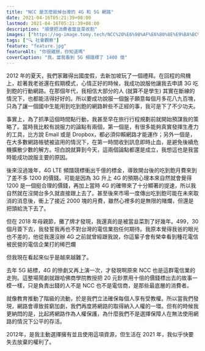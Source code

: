 ```yaml
---
title: "NCC 是怎麼毀掉台灣的 4G 和 5G 網路"
date: 2021-04-16T05:21:39+08:00
lastmod: 2021-04-16T05:21:39+08:00
description: "順便把消費者當韭菜收割"
images: ["https://og-image.tomy.tech/NCC%20%E6%98%AF%E6%80%8E%E9%BA%BC%E6%AF%80%E6%8E%89%E5%8F%B0%E7%81%A3%E7%9A%84%204G%20%E5%92%8C%205G%20%E7%B6%B2%E8%B7%AF.png?theme=dracula&md=1&fontSize=100px&images=https%3A%2F%2Ftomy.me%2Ftomy-circle-white.png"]
tags: ["🔍 社會觀察"]
feature: "feature.jpg"
featureAlt: "你很雞掰，你知道嗎"
coverCaption: "我，當我看到 5G 頻譜標了 1400 億"
---
```


2012 年的夏天，我們家難得出國度假，去新加坡玩了一個禮拜。在回程的飛機上，趁著我老爸還在假期模式，心情正好的時候，我成功說服他讓我去申請 3G 吃到飽的行動網路。在那個年代，我相信大部分的人 (就算不是學生) 其實在斷線的情況下，也都能活得好好的。所以要成功說服一個盤子願意每個月多花八九百塊，只為了讓一個國中生能用到吃到飽的網路幹些不正經的事，我可是下了不少功夫。

事實上，為了抓準這個時間點行動，我甚至早在旅行行程規劃前就開始預謀我的策略了。當時我比較有說服力的論點有兩個，第一個是，有很多能夠真實發揮生產力的工具，比方說 Email 或是 Dropbox，都必須仰賴網路才能運作；另外一個是，在大多數網路帳號被盜用的情況下，在第一時間收到訊息即時止血，是避免後續危機擴散少數的解方。坦白說就算到今天，這兩個論點都還是成立，我想這也是我當時能成功說服主要的原因。

後來沒過幾年，4G LTE 頻譜競標衝出千億的標金，導致開台後的吃到飽月費來到了差不多 1200 的價錢。可能是因為 3G 升上 4G 的預期心理本來自然就會覺得 1200 是一個挺合理的價錢，再加上當時 4G 的確帶來了十分顯著的提速，所以我自然就在沒開台多久就直接跟上去了。甚至後來市場一度傳出吃到飽可能在未來取消的消息後，衝上了接近 2000 塊的月費，雖然心裡多的是無限的賭爛，但還是把頭給洗下去了。

但在 2018 年母親節，攤了牌才發現，我還真的是被當韭菜割了好幾年。499，30個月簽下去，我發誓我再也不對台灣的電信業抱任何期待。我原本覺得我爸的眼光也不差的，他從我還沒辦 4G 之前就曾經跟我說，你這輩子會有榮幸看到種花電信被民營的電信企業打的稀巴爛

但我現在看起來似乎是越來越難了。

去年 5G 結標，4G 的慘劇又再上演一次，才發現啊原來 NCC 也是這群電信業的走狗。這整場鬧劇就跟哈佛商學院教授把 20 元鈔票用十倍的價錢標出去的故事一模一樣，只是負責出錢的人不是 NCC 也不是電信商，是那些最底層的消費者。

就像教育推動了階級的流動，於是我們立法確保每個人享有受教權。所以當我們發現，網路會導致貧窮加劇，我們再度將網路的取得納入人權的一環。但有的時候我更納悶的是，比起將網路作為人權保護，為什麼我們不是選擇保障人在無法使用網路的情況下公平的存活。

2012年，是我主動選擇擁有並且使用這項資源，但生活在 2021 年，我似乎快要失去放棄的權利了。
